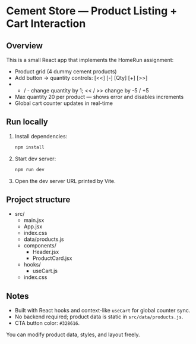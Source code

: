 # Cement Store — Product Listing + Cart Interaction 

## Overview
This is a small React app that implements the HomeRun assignment:
- Product grid (4 dummy cement products)
- Add button → quantity controls: [<<] [-] [Qty] [+] [>>]
- + / - change quantity by 1; << / >> change by -5 / +5
- Max quantity 20 per product — shows error and disables increments
- Global cart counter updates in real-time

## Run locally
1. Install dependencies:
   ```bash
   npm install
   ```
2. Start dev server:
   ```bash
   npm run dev
   ```
3. Open the dev server URL printed by Vite.

## Project structure
- src/
  - main.jsx
  - App.jsx
  - index.css
  - data/products.js
  - components/
    - Header.jsx
    - ProductCard.jsx
  - hooks/
    - useCart.js
  - index.css

## Notes
- Built with React hooks and context-like `useCart` for global counter sync.
- No backend required; product data is static in `src/data/products.js`.
- CTA button color: `#328616`.

You can modify product data, styles, and layout freely.

